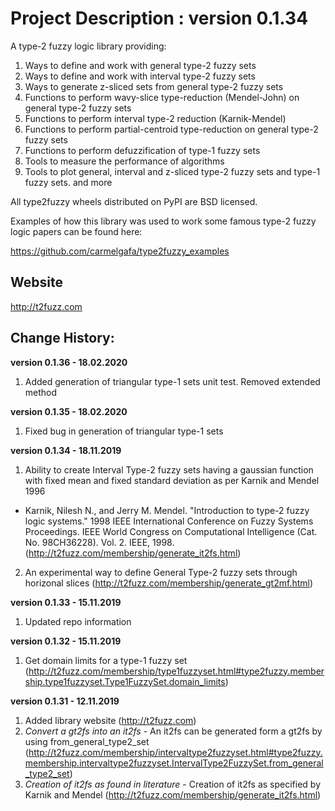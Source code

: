 # Project Description : version 0.1.34

A type-2 fuzzy logic library providing:

1. Ways to define and work with general type-2 fuzzy sets
2. Ways to define and work with interval type-2 fuzzy sets
3. Ways to generate z-sliced sets from general type-2 fuzzy sets
4. Functions to perform wavy-slice type-reduction (Mendel-John) on general type-2 fuzzy sets
5. Functions to perform interval type-2 reduction (Karnik-Mendel)
6. Functions to perform partial-centroid type-reduction on general type-2 fuzzy sets
7. Functions to perform defuzzification of type-1 fuzzy sets
7. Tools to measure the performance of algorithms
8. Tools to plot general, interval and z-sliced type-2 fuzzy sets and type-1 fuzzy sets.
and more

All type2fuzzy wheels distributed on PyPI are BSD licensed.

Examples of how this library was used to work some famous type-2 fuzzy logic papers can be found here:

https://github.com/carmelgafa/type2fuzzy_examples


## Website

http://t2fuzz.com

## Change History:

**version 0.1.36 - 18.02.2020**
1. Added generation of triangular type-1 sets unit test. Removed extended method

**version 0.1.35 - 18.02.2020**
1. Fixed bug in generation of triangular type-1 sets

**version 0.1.34 - 18.11.2019**
1. Ability to create Interval Type-2 fuzzy sets having a gaussian function with fixed mean and fixed standard deviation as per Karnik and Mendel 1996 
- Karnik, Nilesh N., and Jerry M. Mendel. "Introduction to type-2 fuzzy logic systems." 1998 IEEE International Conference on Fuzzy Systems Proceedings. IEEE World Congress on Computational Intelligence (Cat. No. 98CH36228). Vol. 2. IEEE, 1998. (http://t2fuzz.com/membership/generate_it2fs.html)
2. An experimental way to define General Type-2 fuzzy sets through horizonal slices (http://t2fuzz.com/membership/generate_gt2mf.html)

**version 0.1.33 - 15.11.2019**
1. Updated repo information

**version 0.1.32 - 15.11.2019**
1. Get domain limits for a type-1 fuzzy set (http://t2fuzz.com/membership/type1fuzzyset.html#type2fuzzy.membership.type1fuzzyset.Type1FuzzySet.domain_limits)

**version 0.1.31 - 12.11.2019**
1. Added library website (http://t2fuzz.com)
2. *Convert a gt2fs into an it2fs* - An it2fs can be generated form a gt2fs by using from_general_type2_set (http://t2fuzz.com/membership/intervaltype2fuzzyset.html#type2fuzzy.membership.intervaltype2fuzzyset.IntervalType2FuzzySet.from_general_type2_set)
3. *Creation of it2fs as found in literature* - Creation of it2fs as specified by Karnik and Mendel (http://t2fuzz.com/membership/generate_it2fs.html)
